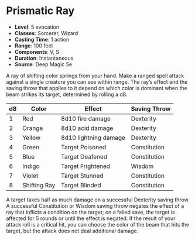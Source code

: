# Prismatic Ray

- **Level**: 5 evocation
- **Classes**: Sorcerer, Wizard
- **Casting Time**: 1 action
- **Range**: 100 feet
- **Components**: V, S
- **Duration**: Instantaneous
- **Source**: Deep Magic 5e

A ray of shifting color springs from your hand. Make a ranged spell attack against a single creature you can see within range. The ray’s effect and the saving throw that applies to it depend on which color is dominant when the beam strikes its target, determined by rolling a d8.

| d8 | Color | Effect | Saving Throw |
|---|---|---|---|
| 1 | Red | 8d10 fire damage | Dexterity |
| 2 | Orange | 8d10 acid damage | Dexterity |
| 3 | Yellow | 8d10 lightning damage | Dexterity |
| 4 | Green | Target Poisoned | Constitution |
| 5 | Blue | Target Deafened | Constitution |
| 6 | Indigo | Target Frightened | Wisdom |
| 7 | Violet | Target Stunned | Constitution |
| 8 | Shifting Ray | Target Blinded | Constitution |

A target takes half as much damage on a successful Dexterity saving throw. A successful Constitution or Wisdom saving throw negates the effect of a ray that inflicts a condition on the target; on a failed save, the target is affected for 5 rounds or until the effect is negated. If the result of your attack roll is a critical hit, you can choose the color of the beam that hits the target, but the attack does not deal additional damage.

